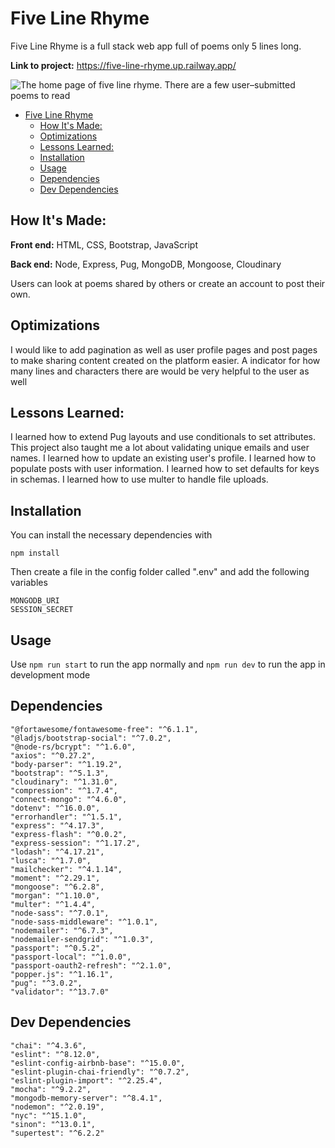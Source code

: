 # Five Line Rhyme
Five Line Rhyme is a full stack web app full of poems only 5 lines long.

**Link to project:** https://five-line-rhyme.up.railway.app/

![The home page of five line rhyme. There are a few user–submitted poems to read](https://user-images.githubusercontent.com/78604367/192157859-4262bdf5-cc72-4e23-8035-4666a210f82d.png) 

- [Five Line Rhyme](#five-line-rhyme)
	- [How It's Made:](#how-its-made)
	- [Optimizations](#optimizations)
	- [Lessons Learned:](#lessons-learned)
	- [Installation](#installation)
	- [Usage](#usage)
	- [Dependencies](#dependencies)
	- [Dev Dependencies](#dev-dependencies)
## How It's Made:

**Front end:** HTML, CSS, Bootstrap, JavaScript

**Back end:** Node, Express, Pug, MongoDB, Mongoose, Cloudinary

Users can look at poems shared by others or create an account to post their own.

## Optimizations

I would like to add pagination as well as user profile pages and post pages to make sharing content created on the platform easier. A indicator for how many lines and characters there are would be very helpful to the user as well

## Lessons Learned:

I learned how to extend Pug layouts and use conditionals to set attributes. This project also taught me a lot about validating unique emails and user names. I learned how to update an existing user's profile. I learned how to populate posts with user information. I learned how to set defaults for keys in schemas. I learned how to use multer to handle file uploads.

## Installation
You can install the necessary dependencies with
```
npm install
```
Then create a file in the config folder called ".env" and add the following variables
```
MONGODB_URI
SESSION_SECRET
``` 

## Usage
Use ```npm run start``` to run the app normally and ```npm run dev``` to run the app in development mode
## Dependencies

```
"@fortawesome/fontawesome-free": "^6.1.1",
"@ladjs/bootstrap-social": "^7.0.2",
"@node-rs/bcrypt": "^1.6.0",
"axios": "^0.27.2",
"body-parser": "^1.19.2",
"bootstrap": "^5.1.3",
"cloudinary": "^1.31.0",
"compression": "^1.7.4",
"connect-mongo": "^4.6.0",
"dotenv": "^16.0.0",
"errorhandler": "^1.5.1",
"express": "^4.17.3",
"express-flash": "^0.0.2",
"express-session": "^1.17.2",
"lodash": "^4.17.21",
"lusca": "^1.7.0",
"mailchecker": "^4.1.14",
"moment": "^2.29.1",
"mongoose": "^6.2.8",
"morgan": "^1.10.0",
"multer": "^1.4.4",
"node-sass": "^7.0.1",
"node-sass-middleware": "^1.0.1",
"nodemailer": "^6.7.3",
"nodemailer-sendgrid": "^1.0.3",
"passport": "^0.5.2",
"passport-local": "^1.0.0",
"passport-oauth2-refresh": "^2.1.0",
"popper.js": "^1.16.1",
"pug": "^3.0.2",
"validator": "^13.7.0"
```

## Dev Dependencies
```
"chai": "^4.3.6",
"eslint": "^8.12.0",
"eslint-config-airbnb-base": "^15.0.0",
"eslint-plugin-chai-friendly": "^0.7.2",
"eslint-plugin-import": "^2.25.4",
"mocha": "^9.2.2",
"mongodb-memory-server": "^8.4.1",
"nodemon": "^2.0.19",
"nyc": "^15.1.0",
"sinon": "^13.0.1",
"supertest": "^6.2.2"
```
